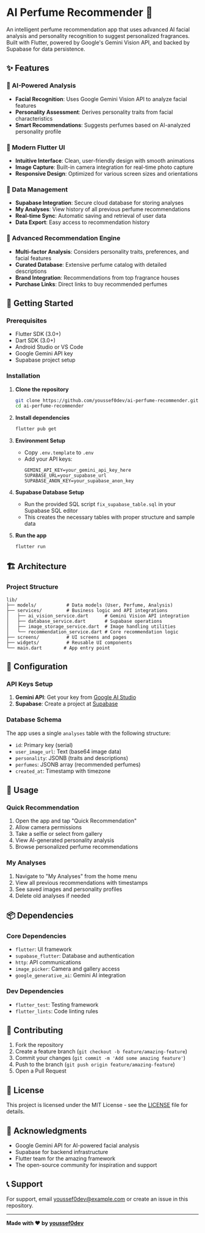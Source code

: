 # AI Perfume Recommender 🌸

An intelligent perfume recommendation app that uses advanced AI facial analysis and personality recognition to suggest personalized fragrances. Built with Flutter, powered by Google's Gemini Vision API, and backed by Supabase for data persistence.

## ✨ Features

### 🤖 AI-Powered Analysis
- **Facial Recognition**: Uses Google Gemini Vision API to analyze facial features
- **Personality Assessment**: Derives personality traits from facial characteristics  
- **Smart Recommendations**: Suggests perfumes based on AI-analyzed personality profile

### 📱 Modern Flutter UI
- **Intuitive Interface**: Clean, user-friendly design with smooth animations
- **Image Capture**: Built-in camera integration for real-time photo capture
- **Responsive Design**: Optimized for various screen sizes and orientations

### 💾 Data Management
- **Supabase Integration**: Secure cloud database for storing analyses
- **My Analyses**: View history of all previous perfume recommendations
- **Real-time Sync**: Automatic saving and retrieval of user data
- **Data Export**: Easy access to recommendation history

### 🧪 Advanced Recommendation Engine
- **Multi-factor Analysis**: Considers personality traits, preferences, and facial features
- **Curated Database**: Extensive perfume catalog with detailed descriptions
- **Brand Integration**: Recommendations from top fragrance houses
- **Purchase Links**: Direct links to buy recommended perfumes

## 🚀 Getting Started

### Prerequisites
- Flutter SDK (3.0+)
- Dart SDK (3.0+)
- Android Studio or VS Code
- Google Gemini API key
- Supabase project setup

### Installation

1. **Clone the repository**
   ```bash
   git clone https://github.com/youssef0dev/ai-perfume-recommender.git
   cd ai-perfume-recommender
   ```

2. **Install dependencies**
   ```bash
   flutter pub get
   ```

3. **Environment Setup**
   - Copy `.env.template` to `.env`
   - Add your API keys:
     ```
     GEMINI_API_KEY=your_gemini_api_key_here
     SUPABASE_URL=your_supabase_url
     SUPABASE_ANON_KEY=your_supabase_anon_key
     ```

4. **Supabase Database Setup**
   - Run the provided SQL script `fix_supabase_table.sql` in your Supabase SQL editor
   - This creates the necessary tables with proper structure and sample data

5. **Run the app**
   ```bash
   flutter run
   ```

## 🏗️ Architecture

### Project Structure
```
lib/
├── models/           # Data models (User, Perfume, Analysis)
├── services/         # Business logic and API integrations
│   ├── ai_vision_service.dart      # Gemini Vision API integration
│   ├── database_service.dart       # Supabase operations
│   ├── image_storage_service.dart  # Image handling utilities
│   └── recommendation_service.dart # Core recommendation logic
├── screens/          # UI screens and pages
├── widgets/          # Reusable UI components
└── main.dart        # App entry point
```

## 🔧 Configuration

### API Keys Setup
1. **Gemini API**: Get your key from [Google AI Studio](https://makersuite.google.com/)
2. **Supabase**: Create a project at [Supabase](https://supabase.com/)

### Database Schema
The app uses a single `analyses` table with the following structure:
- `id`: Primary key (serial)
- `user_image_url`: Text (base64 image data)  
- `personality`: JSONB (traits and descriptions)
- `perfumes`: JSONB array (recommended perfumes)
- `created_at`: Timestamp with timezone

## 🎯 Usage

### Quick Recommendation
1. Open the app and tap "Quick Recommendation"
2. Allow camera permissions
3. Take a selfie or select from gallery  
4. View AI-generated personality analysis
5. Browse personalized perfume recommendations

### My Analyses
1. Navigate to "My Analyses" from the home menu
2. View all previous recommendations with timestamps
3. See saved images and personality profiles
4. Delete old analyses if needed

## 📦 Dependencies

### Core Dependencies
- `flutter`: UI framework
- `supabase_flutter`: Database and authentication
- `http`: API communications
- `image_picker`: Camera and gallery access
- `google_generative_ai`: Gemini AI integration

### Dev Dependencies
- `flutter_test`: Testing framework
- `flutter_lints`: Code linting rules

## 🤝 Contributing

1. Fork the repository
2. Create a feature branch (`git checkout -b feature/amazing-feature`)
3. Commit your changes (`git commit -m 'Add some amazing feature'`)
4. Push to the branch (`git push origin feature/amazing-feature`)
5. Open a Pull Request

## 📄 License

This project is licensed under the MIT License - see the [LICENSE](LICENSE) file for details.

## 🙏 Acknowledgments

- Google Gemini API for AI-powered facial analysis
- Supabase for backend infrastructure
- Flutter team for the amazing framework
- The open-source community for inspiration and support

## 📞 Support

For support, email youssef0dev@example.com or create an issue in this repository.

---

**Made with ❤️ by [youssef0dev](https://github.com/youssef0dev)**